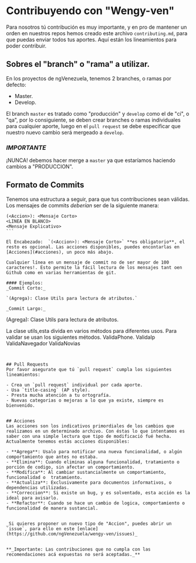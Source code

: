 
# Contribuyendo con "Wengy-ven"

Para nosotros tú contribución es muy importante, y en pro de mantener un orden en nuestros repos hemos creado este archivo `contributing.md`, para que puedas enviar todos tus aportes. 
Aquí están los lineamientos para poder contribuir.

## Sobres el "branch" o "rama" a utilizar.

En los proyectos de ngVenezuela, tenemos 2 branches, o ramas por defecto: 

- Master.
- Develop.

El branch `master` es tratado como "producción" y `develop` como el de "ci", o "qa", por lo consiguiente, se deben crear branches o ramas individuales para cualquier aporte, luego en el `pull request` se debe especificar que nuestro nuevo cambio será mergeado a `develop`.

### **_IMPORTANTE_**
¡NUNCA! debemos hacer merge a `master` ya que estaríamos haciendo cambios a "PRODUCCION". 

## Formato de Commits
Tenemos una estructura a seguir, para que tus contribuciones sean válidas. Los mensajes de commits _deberían_ ser de la siguiente manera: 

````
(<Accion>): <Mensaje Corto>
<LINEA EN BLANCO>
<Mensaje Explicativo>
```
 
El Encabezado:  `(<Accion>): <Mensaje Corto>` **es obligatorio**, el resto es opcional. Las acciones disponibles, puedes encontarlas en [Acciones](#acciones), un poco más abajo.

Cualquier línea en un mensaje de commit no de ser mayor de 100 caracteres!. Esto permite la fácil lectura de los mensajes tant oen Github como en varias herramientas de git.

#### Ejemplos:
_Commit Corto:_

`(Agrega): Clase Utils para lectura de atributos.`

_Commit Largo:_
````
(Agrega): Clase Utils para lectura de atributos.

La clase utils,esta divida en varios métodos para diferentes usos.
Para validar se usan los siguientes métodos.
ValidaPhone.
ValidaIp
ValidaNavegador
ValidaNovias
```


## Pull Requests
Por favor asegurate que tú `pull request` cumpla los siguientes lineamientos:

- Crea un `pull request` individual por cada aporte.
- Usa `title-casing` (AP style).
- Presta mucha atención a tu ortografía.
- Nuevas categorias o mejoras a lo que ya existe, siempre es bienvenido.


## Acciones
Las acciones son los indicativos primordiales de los cambios que realizamos en un determinado archivo. Con éstas lo que intentamos es saber con una simple lectura que tipo de modificació fué hecha.
Actualmente tenemos estás acciones disponibles: 

- **Agrega**: Usalo para notificar una nueva funcionalidad, o algún comportamiento que antes no estaba.
- **Elimina**: Cuando eliminas alguna funcionalidad, tratamiento o porción de codigo, sin afectar un comportamiento.
- **Modifica**: Al cambiar sustancialmente un comportamiento, funcionalidad o  tratamiento. 
- **Actualiza**: Exclusivamente para documentos informativos, o dependencias utilizadas.
- **Correccion**: Si existe un bug, y es solventado, esta acción es la ideal para avisarlo. 
- **Refactor**: Cuando se hace un cambio de logica, comportamiento o funcionalidad de manera sustancial. 


_Si quieres proponer un nuevo tipo de "Accion", puedes abrir un `issue`, para ello en este [enlace](https://github.com/ngVenezuela/wengy-ven/issues)_


**_Importante: Las contribuciones que no cumpla con las recomendaciones acá expuestas no será aceptadas._**




